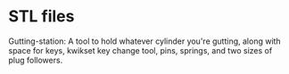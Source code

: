# STL files

Gutting-station: A tool to hold whatever cylinder you're gutting, along with space for keys, kwikset key change tool, pins, springs, and two sizes of plug followers.
